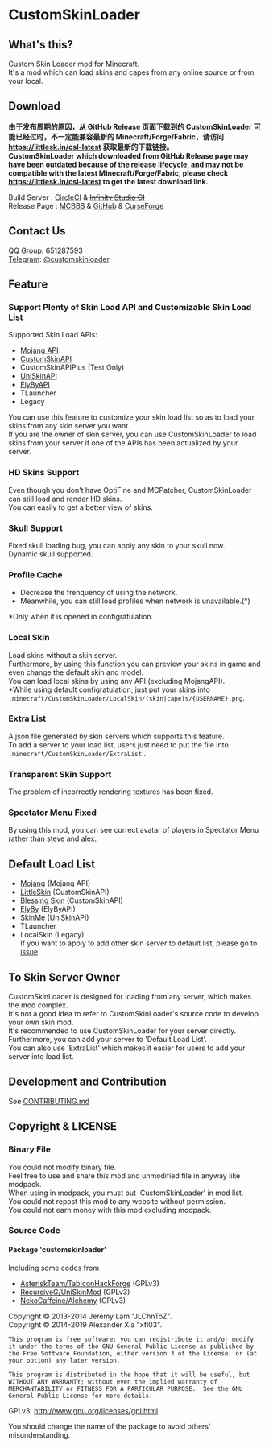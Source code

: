 # CustomSkinLoader  
## What's this?  
Custom Skin Loader mod for Minecraft.  
It's a mod which can load skins and capes from any online source or from your local.
  
## Download  
**由于发布周期的原因，从 GitHub Release 页面下载到的 CustomSkinLoader 可能已经过时，不一定能兼容最新的 Minecraft/Forge/Fabric，请访问 https://littlesk.in/csl-latest 获取最新的下载链接。**  
**CustomSkinLoader which downloaded from GitHub Release page may have been outdated because of the release lifecycle, and may not be compatible with the latest Minecraft/Forge/Fabric, please check https://littlesk.in/csl-latest to get the latest download link.**

Build Server : [CircleCI](https://circleci.com/gh/xfl03/MCCustomSkinLoader) & ~~[Infinity Studio CI](https://ci.infstudio.net/job/CustomSkinLoader/)~~   
Release Page : [MCBBS](http://www.mcbbs.net/thread-269807-1-1.html) & [GitHub](https://github.com/xfl03/MCCustomSkinLoader/releases) & [CurseForge](https://minecraft.curseforge.com/projects/customskinloader)  

## Contact Us
[QQ Group](https://im.qq.com/): [651287593](https://jq.qq.com/?_wv=1027&k=vF16R5tg)  
[Telegram](https://telegram.org/): [@customskinloader](https://t.me/customskinloader)

## Feature  
### Support Plenty of Skin Load API and Customizable Skin Load List  
Supported Skin Load APIs:  
- [Mojang API](http://wiki.vg/Mojang_API)  
- [CustomSkinAPI](https://github.com/xfl03/CustomSkinLoaderAPI/tree/master/CustomSkinAPI)  
- CustomSkinAPIPlus (Test Only)  
- [UniSkinAPI](https://github.com/RecursiveG/UniSkinServer/tree/master/doc)  
- [ElyByAPI](http://docs.ely.by/api.html)  
- TLauncher
- Legacy  

You can use this feature to customize your skin load list so as to load your skins from any skin server you want.  
If you are the owner of skin server, you can use CustomSkinLoader to load skins from your server if one of the APIs has been actualized by your server.  
  
### HD Skins Support  
Even though you don't have OptiFine and MCPatcher, CustomSkinLoader can still load and render HD skins.  
You can easily to get a better view of skins.  
  
### Skull Support  
Fixed skull loading bug, you can apply any skin to your skull now.  
Dynamic skull supported.  
  
### Profile Cache  
- Decrease the frenquency of using the network.  
- Meanwhile, you can still load profiles when network is unavailable.(*)  

*Only when it is opened in configratulation.  
  
### Local Skin  
Load skins without a skin server.  
Furthermore, by using this function you can preview your skins in game and even change the default skin and model.  
You can load local skins by using any API (excluding MojangAPI).  
*While using default configratulation, just put your skins into `.minecraft/CustomSkinLoader/LocalSkin/(skin|cape)s/{USERNAME}.png`.  
   
### Extra List  
A json file generated by skin servers which supports this feature.  
To add a server to your load list, users just need to put the file into `.minecraft/CustomSkinLoader/ExtraList` .  
  
### Transparent Skin Support  
The problem of incorrectly rendering textures has been fixed.  
  
### Spectator Menu Fixed  
By using this mod, you can see correct avatar of players in Spectator Menu rather than steve and alex.  
  
## Default Load List  
- [Mojang](http://www.minecraft.net/) (Mojang API)
- [LittleSkin](https://littleskin.cn/) (CustomSkinAPI)  
- [Blessing Skin](http://skin.prinzeugen.net/) (CustomSkinAPI)
- [ElyBy](http://docs.ely.by/) (ElyByAPI)
- SkinMe (UniSkinAPI)
- TLauncher
- LocalSkin (Legacy)  
If you want to apply to add other skin server to default list, please go to [issue](https://github.com/JLChnToZ/MCCustomSkinLoader/issues).  
  
## To Skin Server Owner  
CustomSkinLoader is designed for loading from any server, which makes the mod complex.  
It's not a good idea to refer to CustomSkinLoader's source code to develop your own skin mod.  
It's recommended to use CustomSkinLoader for your server directly.  
Furthermore, you can add your server to 'Default Load List'.  
You can also use 'ExtraList' which makes it easier for users to add your server into load list.  

## Development and Contribution
See [CONTRIBUTING.md](CONTRIBUTING.md)

## Copyright & LICENSE  
### Binary File  
You could not modify binary file.  
Feel free to use and share this mod and unmodified file in anyway like modpack.  
When using in modpack, you must put 'CustomSkinLoader' in mod list.   
You could not repost this mod to any website without permission.  
You could not earn money with this mod excluding modpack.  
### Source Code  
#### Package 'customskinloader'  
Including some codes from 
- [AsteriskTeam/TabIconHackForge](http://git.oschina.net/AsteriskTeam/TabIconHackForge) (GPLv3)
- [RecursiveG/UniSkinMod](https://github.com/RecursiveG/UniSkinMod) (GPLv3)  
- [NekoCaffeine/Alchemy](https://github.com/NekoCaffeine/Alchemy) (GPLv3)  
  
Copyright © 2013-2014 Jeremy Lam "JLChnToZ".  
Copyright © 2014-2019 Alexander Xia "xfl03".

    This program is free software: you can redistribute it and/or modify it under the terms of the GNU General Public License as published by the Free Software Foundation, either version 3 of the License, or (at your option) any later version.
    
    This program is distributed in the hope that it will be useful, but WITHOUT ANY WARRANTY; without even the implied warranty of MERCHANTABILITY or FITNESS FOR A PARTICULAR PURPOSE.  See the GNU General Public License for more details.
    
GPLv3: http://www.gnu.org/licenses/gpl.html  
  
You should change the name of the package to avoid others' misunderstanding.  
